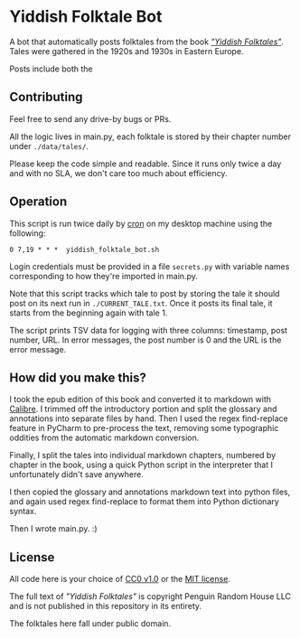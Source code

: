 # Yiddish Folktale Bot

A bot that automatically posts folktales from the book [*"Yiddish Folktales"*](https://mitpressbookstore.mit.edu/book/9780805210903). Tales were gathered in the 1920s and 1930s in Eastern Europe.

Posts include both the 

## Contributing

Feel free to send any drive-by bugs or PRs.

All the logic lives in main.py, each folktale is stored by their chapter number under `./data/tales/`.

Please keep the code simple and readable. Since it runs only twice a day and with no SLA, we don't care too much about efficiency.


## Operation

This script is run twice daily by [cron](https://en.wikipedia.org/wiki/Cron) on my desktop machine using the following:

`0 7,19 * * *  yiddish_folktale_bot.sh`

Login credentials must be provided in a file `secrets.py` with variable names corresponding to how they're imported in main.py.

Note that this script tracks which tale to post by storing the tale it should post on its next run in `./CURRENT_TALE.txt`. Once it posts its final tale, it starts from the beginning again with tale 1.

The script prints TSV data for logging with three columns: timestamp, post number, URL. In error messages, the post number is 0 and the URL is the error message.


## How did you make this?

I took the epub edition of this book and converted it to markdown with [Calibre](https://calibre-ebook.com). I trimmed off the introductory portion and split the glossary and annotations into separate files by hand. Then I used the regex find-replace feature in PyCharm to pre-process the text, removing some typographic oddities from the automatic markdown conversion.

Finally, I split the tales into individual markdown chapters, numbered by chapter in the book, using a quick Python script in the interpreter that I unfortunately didn't save anywhere.

I then copied the glossary and annotations markdown text into python files, and again used regex find-replace to format them into Python dictionary syntax.

Then I wrote main.py. :)


## License

All code here is your choice of [CC0 v1.0](https://creativecommons.org/publicdomain/zero/1.0/legalcode) or the [MIT license](https://mit-license.org/license.txt).

The full text of *"Yiddish Folktales"* is copyright Penguin Random House LLC and is not published in this repository in its entirety.

The folktales here fall under public domain.
